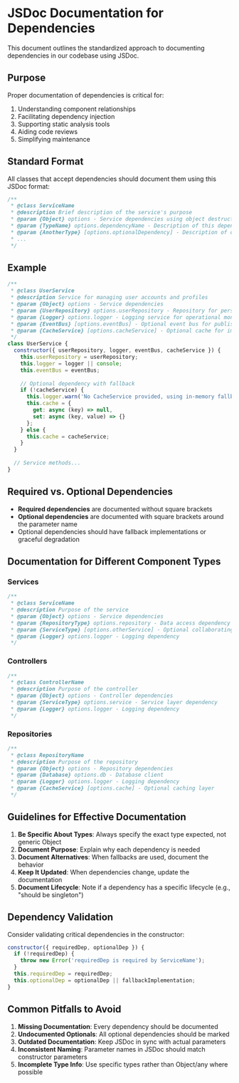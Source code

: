 # JSDoc Documentation for Dependencies

This document outlines the standardized approach to documenting dependencies in our codebase using JSDoc.

## Purpose

Proper documentation of dependencies is critical for:

1. Understanding component relationships
2. Facilitating dependency injection
3. Supporting static analysis tools
4. Aiding code reviews
5. Simplifying maintenance

## Standard Format

All classes that accept dependencies should document them using this JSDoc format:

```javascript
/**
 * @class ServiceName
 * @description Brief description of the service's purpose
 * @param {Object} options - Service dependencies using object destructuring
 * @param {TypeName} options.dependencyName - Description of this dependency's purpose
 * @param {AnotherType} [options.optionalDependency] - Description of optional dependency (square brackets indicate optional)
 * ...
 */
```

## Example

```javascript
/**
 * @class UserService
 * @description Service for managing user accounts and profiles
 * @param {Object} options - Service dependencies
 * @param {UserRepository} options.userRepository - Repository for persisting and retrieving user data
 * @param {Logger} options.logger - Logging service for operational monitoring
 * @param {EventBus} [options.eventBus] - Optional event bus for publishing domain events
 * @param {CacheService} [options.cacheService] - Optional cache for improving read performance
 */
class UserService {
  constructor({ userRepository, logger, eventBus, cacheService }) {
    this.userRepository = userRepository;
    this.logger = logger || console;
    this.eventBus = eventBus;
    
    // Optional dependency with fallback
    if (!cacheService) {
      this.logger.warn('No CacheService provided, using in-memory fallback');
      this.cache = {
        get: async (key) => null,
        set: async (key, value) => {}
      };
    } else {
      this.cache = cacheService;
    }
  }
  
  // Service methods...
}
```

## Required vs. Optional Dependencies

- **Required dependencies** are documented without square brackets
- **Optional dependencies** are documented with square brackets around the parameter name
- Optional dependencies should have fallback implementations or graceful degradation

## Documentation for Different Component Types

### Services

```javascript
/**
 * @class ServiceName
 * @description Purpose of the service
 * @param {Object} options - Service dependencies
 * @param {RepositoryType} options.repository - Data access dependency
 * @param {ServiceType} [options.otherService] - Optional collaborating service
 * @param {Logger} options.logger - Logging dependency
 */
```

### Controllers

```javascript
/**
 * @class ControllerName
 * @description Purpose of the controller
 * @param {Object} options - Controller dependencies
 * @param {ServiceType} options.service - Service layer dependency
 * @param {Logger} options.logger - Logging dependency
 */
```

### Repositories

```javascript
/**
 * @class RepositoryName
 * @description Purpose of the repository
 * @param {Object} options - Repository dependencies
 * @param {Database} options.db - Database client
 * @param {Logger} options.logger - Logging dependency
 * @param {CacheService} [options.cache] - Optional caching layer
 */
```

## Guidelines for Effective Documentation

1. **Be Specific About Types**: Always specify the exact type expected, not generic Object
2. **Document Purpose**: Explain why each dependency is needed
3. **Document Alternatives**: When fallbacks are used, document the behavior
4. **Keep It Updated**: When dependencies change, update the documentation
5. **Document Lifecycle**: Note if a dependency has a specific lifecycle (e.g., "should be singleton")

## Dependency Validation

Consider validating critical dependencies in the constructor:

```javascript
constructor({ requiredDep, optionalDep }) {
  if (!requiredDep) {
    throw new Error('requiredDep is required by ServiceName');
  }
  this.requiredDep = requiredDep;
  this.optionalDep = optionalDep || fallbackImplementation;
}
```

## Common Pitfalls to Avoid

1. **Missing Documentation**: Every dependency should be documented
2. **Undocumented Optionals**: All optional dependencies should be marked
3. **Outdated Documentation**: Keep JSDoc in sync with actual parameters
4. **Inconsistent Naming**: Parameter names in JSDoc should match constructor parameters
5. **Incomplete Type Info**: Use specific types rather than Object/any where possible 